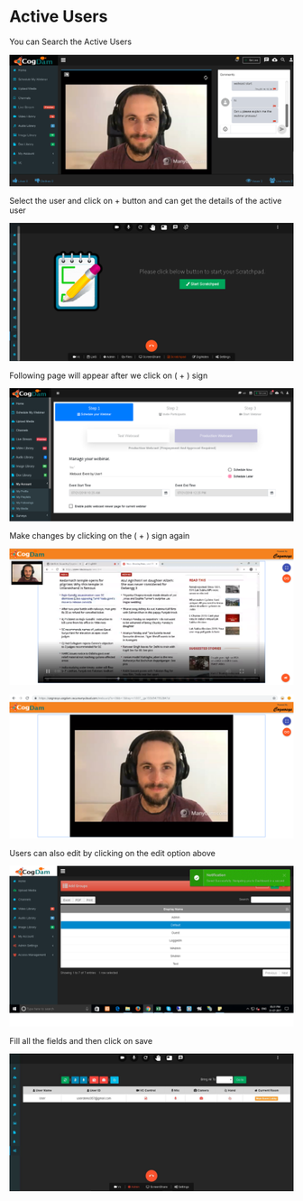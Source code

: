 # Active Users

You can Search the Active Users 

![](../.gitbook/assets/image%20%2850%29.png)

Select the user and click on + button and can get the details of the active user

![](../.gitbook/assets/image%20%2851%29.png)

Following page will appear after we click on \( + \) sign

![](../.gitbook/assets/image%20%28254%29.png)

Make changes by clicking on the \( + \) sign again

![](../.gitbook/assets/image%20%28121%29.png)

![](../.gitbook/assets/image%20%2865%29.png)

Users can also edit by clicking on the edit option above

![](../.gitbook/assets/image%20%28250%29.png)

Fill all the fields and then click on save

![](../.gitbook/assets/image%20%28151%29.png)

